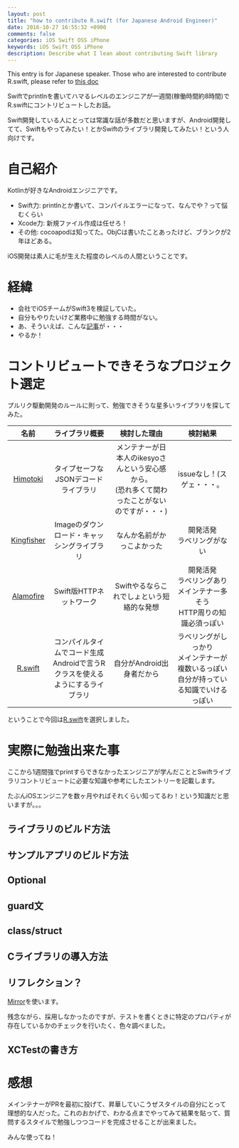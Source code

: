```yaml
---
layout: post
title: "how to contribute R.swift (for Japanese Android Engineer)"
date: 2016-10-27 16:55:32 +0900
comments: false
categories: iOS Swift OSS iPhone
keywords: iOS Swift OSS iPhone
description: Describe what I lean about contributing Swift library
---
```


This entry is for Japanese speaker. Those who are interested to contribute R.swift, please refer to [this doc](https://github.com/mac-cain13/R.swift/blob/master/Documentation/Contribute.md)

Swiftでprintlnを書いてハマるレベルのエンジニアが一週間(稼働時間約8時間)でR.swiftにコントリビュートしたお話。

Swift開発している人にとっては常識な話が多数だと思いますが、Android開発してて、Swiftもやってみたい！とかSwiftのライブラリ開発してみたい！という人向けです。

# 自己紹介

Kotlinが好きなAndroidエンジニアです。

* Swift力: printlnとか書いて、コンパイルエラーになって、なんでや？って悩むくらい
* Xcode力: 新規ファイル作成は任せろ！
* その他: cocoapodは知ってた。ObjCは書いたことあったけど、ブランクが2年ほどある。

iOS開発は素人に毛が生えた程度のレベルの人間ということです。

# 経緯

* 会社でiOSチームがSwift3を検証していた。
* 自分もやりたいけど業務中に勉強する時間がない。
* あ、そういえば、こんな[記事](http://shiraji.github.io/blog/2016/01/10/pull_req_study/)が・・・
* やるか！

# コントリビュートできそうなプロジェクト選定

プルリク駆動開発のルールに則って、勉強できそうな星多いライブラリを探してみた。

| 名前 | ライブラリ概要 | 検討した理由 | 検討結果 |
|:------------:|:------------:|:------------:|:------------:|
|[Himotoki](https://github.com/ikesyo/Himotoki)|タイプセーフなJSONデコードライブラリ|メンテナーが日本人のikesyoさんという安心感から。<br>(恐れ多くて関わったことがないのですが・・・)|issueなし！(スゲェ・・・。|
|[Kingfisher](https://github.com/onevcat/Kingfisher)|Imageのダウンロード・キャッシングライブラリ|なんか名前がかっこよかった|開発活発<br>ラベリングがない|
|[Alamofire](https://github.com/Alamofire/Alamofire)|Swift版HTTPネットワーク|Swiftやるならこれでしょという短絡的な発想|開発活発<br>ラベリングあり<br>メインテナー多そう<br>HTTP周りの知識必須っぽい|
|[R.swift](https://github.com/mac-cain13/R.swift)|コンパイルタイムでコード生成<br>Androidで言うRクラスを使えるようにするライブラリ|自分がAndroid出身者だから|ラベリングがしっかり<br>メインテナーが複数いるっぽい<br>自分が持っている知識でいけるっぽい|

ということで今回は[R.swift](https://github.com/mac-cain13/R.swift)を選択しました。

# 実際に勉強出来た事

ここから1週間強でprintすらできなかったエンジニアが学んだこととSwiftライブラリコントリビュートに必要な知識や参考にしたエントリーを記載します。

たぶんiOSエンジニアを数ヶ月やればそれくらい知ってるわ！という知識だと思いますが。。。

## ライブラリのビルド方法
## サンプルアプリのビルド方法
## Optional
## guard文
## class/struct
## Cライブラリの導入方法
## リフレクション？

[Mirror](https://developer.apple.com/reference/swift/mirror)を使います。

残念ながら、採用しなかったのですが、テストを書くときに特定のプロパティが存在しているかのチェックを行いたく、色々調べました。



## XCTestの書き方

# 感想

メインテナーがPRを最初に投げて、昇華していこうぜスタイルの自分にとって理想的な人だった。これのおかげで、わかる点までやってみて結果を貼って、質問するスタイルで勉強しつつコードを完成させることが出来ました。

みんな使ってね！
